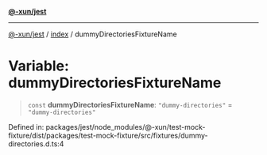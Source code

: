[**@-xun/jest**](../../README.md)

***

[@-xun/jest](../../README.md) / [index](../README.md) / dummyDirectoriesFixtureName

# Variable: dummyDirectoriesFixtureName

> `const` **dummyDirectoriesFixtureName**: `"dummy-directories"` = `"dummy-directories"`

Defined in: packages/jest/node\_modules/@-xun/test-mock-fixture/dist/packages/test-mock-fixture/src/fixtures/dummy-directories.d.ts:4
